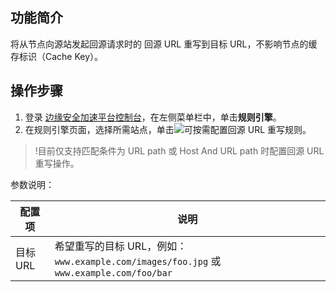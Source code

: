 ## 功能简介

将从节点向源站发起回源请求时的 回源 URL 重写到目标 URL，不影响节点的缓存标识（Cache Key）。


## 操作步骤
1. 登录 [边缘安全加速平台控制台](https://console.cloud.tencent.com/edgeone)，在左侧菜单栏中，单击**规则引擎**。
2. 在规则引擎页面，选择所需站点，单击![](https://qcloudimg.tencent-cloud.cn/raw/fe4d4900f8ad69d506adc49bdb70fa32.png)可按需配置回源 URL 重写规则。
>!目前仅支持匹配条件为 URL path 或 Host And URL path 时配置回源 URL 重写操作。
>
参数说明：
<table>
<thead>
<tr>
<th>配置项</th>
<th>说明</th>
</tr>
</thead>
<tbody><tr>
<td>目标 URL</td>
<td>希望重写的目标 URL，例如：<code>www.example.com/images/foo.jpg</code> 或 <code>www.example.com/foo/bar</code></td>
</tr>
</tbody></table>

